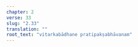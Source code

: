 ```yaml
---
chapter: 2
verse: 33
slug: "2.33"
translation: ""
root_text: "vitarkabādhane pratipakṣabhāvanam"
---
```


